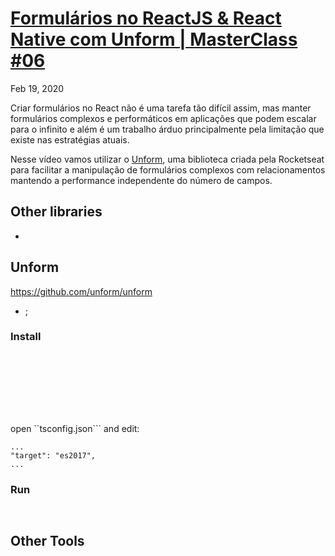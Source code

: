 # [Formulários no ReactJS & React Native com Unform | MasterClass #06](https://www.youtube.com/watch?v=P65RJTTqkN4)
Feb 19, 2020  

Criar formulários no React não é uma tarefa tão difícil assim, mas manter formulários complexos e performáticos em aplicações que podem escalar para o infinito e além é um trabalho árduo principalmente pela limitação que existe nas estratégias atuais.

Nesse vídeo vamos utilizar o [Unform](https://unform.dev/), uma biblioteca criada pela Rocketseat para facilitar a manipulação de formulários complexos com relacionamentos mantendo a performance independente do número de campos.

## Other libraries

- []()  

## Unform

https://github.com/unform/unform  

- ;

### Install

```

```

```

```

```

```

```


```
```

```

```

```

```

```

open ``tsconfig.json``` and edit:  

```
...
"target": "es2017",
...
```

### Run

```

```

```

```


## Other Tools

[]()  